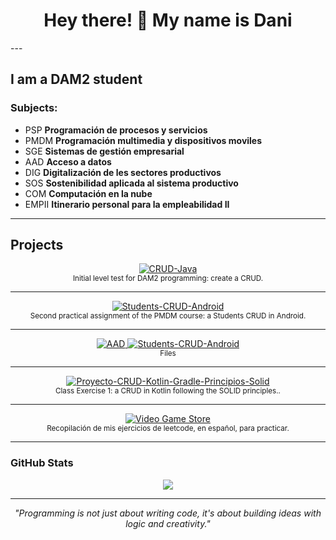 <h1 align="center">Hey there! 👋 My name is Dani</h1>
---

I am a DAM2 student
---

### Subjects:

- PSP **Programación de procesos y servicios**
- PMDM **Programación multimedia y dispositivos moviles**
- SGE **Sistemas de gestión empresarial**
- AAD **Acceso a datos**
- DIG **Digitalización de les sectores productivos**
- SOS **Sostenibilidad aplicada al sistema productivo**
- COM **Computación en la nube**
- EMPII **Itinerario personal para la empleabilidad II**

---

## Projects  

<p align="center">
  <!-- CRUD-Java -->
  <a href="https://github.com/danilop418/CRUD-Java.git">
    <img src="https://img.shields.io/badge/ CRUD-Java%20|%20Jetpack%20Compose-blue?style=for-the-badge" alt="CRUD-Java">
  </a><br>
  <sub>Initial level test for DAM2 programming: create a CRUD.</sub>
</p>

---

<p align="center">
  <!--Students-CRUD-Android -->
  <a href="https://github.com/danilop418/Students-CRUD-Android.git">
    <img src="https://img.shields.io/badge/Student-Crud-Android%20|%20Workout%20Tracker-green?style=for-the-badge" alt="Students-CRUD-Android">
  </a><br>
  <sub>Second practical assignment of the PMDM course: a Students CRUD in Android.</sub>
</p>

---

<p align="center">
  <!--AAD-->
  <a href="https://github.com/daniellopgon/PokeIA">
    <img src="https://github.com/danilop418/AAD.git" alt="AAD">
     <img src="https://img.shields.io/badge/AAD%20|%20Workout%20Tracker-green?style=for-the-badge" alt="Students-CRUD-Android">
  </a><br>
  <sub>Files</sub>
</p>

---

<p align="center">
  <!--Proyecto-CRUD-Kotlin-Gradle-Principios-Solid-->
  <a href="https://github.com/danilop418/Proyecto-CRUD-Kotlin-Gradle-Principios-Solid.git">
    <img src="https://img.shields.io/badge/ Proyecto-CRUD-Kotlin-Gradle-Principios-Solid%20|%20Spring%20Boot%20&%20MyBatis-red?style=for-the-badge" alt="Proyecto-CRUD-Kotlin-Gradle-Principios-Solid">
  </a><br>
  <sub>Class Exercise 1: a CRUD in Kotlin following the SOLID principles..</sub>
</p>

---

<p align="center">
  <!--Leetcode_ejercicios-->
  <a href="https://github.com/danilop418/Leetcode_ejercicios.git">
    <img src="https://img.shields.io/badge/ Leetcode ejercicios%20|%20JDBC%20&%20OOP-purple?style=for-the-badge" alt="Video Game Store">
  </a><br>
  <sub>Recopilación de mis ejercicios de leetcode, en español, para practicar.</sub>
</p>

---


### GitHub Stats

<p align="center">
  <img src="https://github-readme-stats.vercel.app/api/top-langs/?username=danilop418&layout=compact&theme=dracula&cache_bust=20250720" />
</p>

---

<p align="center">
  <i>"Programming is not just about writing code, it's about building ideas with logic and creativity."</i>
</p>
